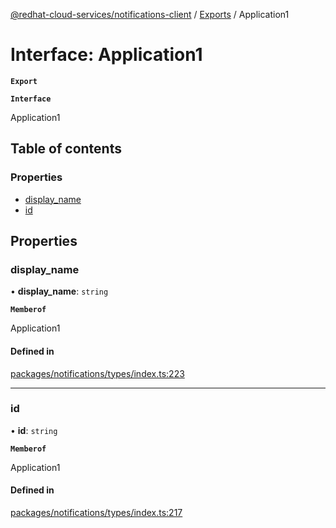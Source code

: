 [@redhat-cloud-services/notifications-client](../README.md) / [Exports](../modules.md) / Application1

# Interface: Application1

**`Export`**

**`Interface`**

Application1

## Table of contents

### Properties

- [display\_name](Application1.md#display_name)
- [id](Application1.md#id)

## Properties

### display\_name

• **display\_name**: `string`

**`Memberof`**

Application1

#### Defined in

[packages/notifications/types/index.ts:223](https://github.com/RedHatInsights/javascript-clients/blob/master/packages/notifications/types/index.ts#L223)

___

### id

• **id**: `string`

**`Memberof`**

Application1

#### Defined in

[packages/notifications/types/index.ts:217](https://github.com/RedHatInsights/javascript-clients/blob/master/packages/notifications/types/index.ts#L217)
